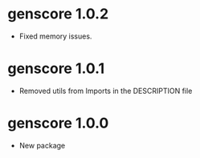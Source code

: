 # genscore 1.0.2
* Fixed memory issues.

# genscore 1.0.1
* Removed utils from Imports in the DESCRIPTION file

# genscore 1.0.0
* New package

